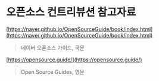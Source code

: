 # 오픈소스 컨트리뷰션 참고자료

[https://naver.github.io/OpenSourceGuide/book/index.html](https://naver.github.io/OpenSourceGuide/book/index.html)
> 네이버 오픈소스 가이드, 국문

[https://opensource.guide/](https://opensource.guide/)
> Open Source Guides, 영문

